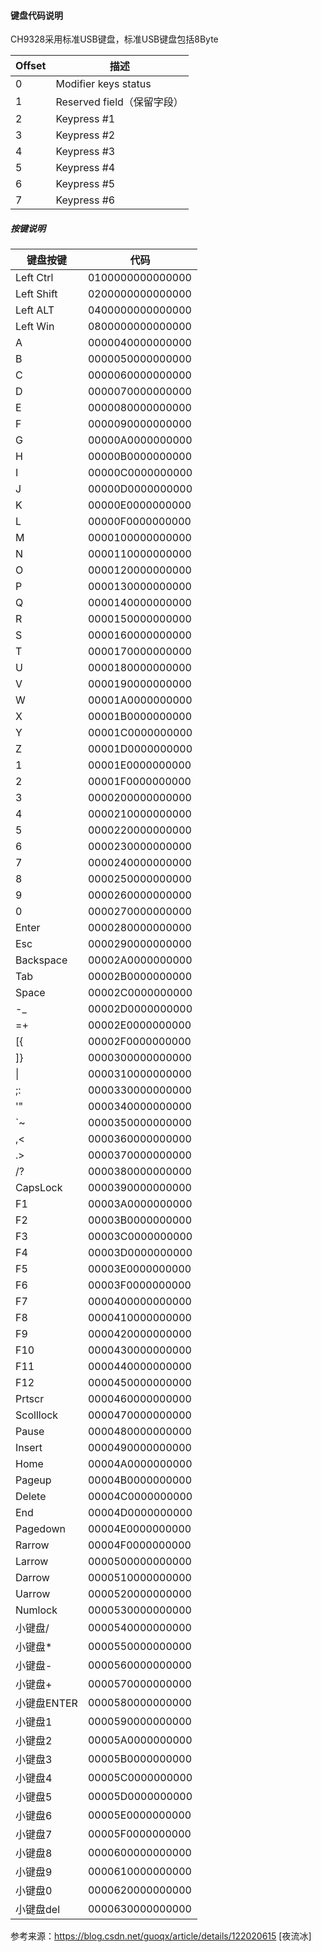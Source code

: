 #### 键盘代码说明

CH9328采用标准USB键盘，标准USB键盘包括8Byte

| Offset | 描述                       |
| ------ | -------------------------- |
| 0      | Modifier keys status       |
| 1      | Reserved field（保留字段） |
| 2      | Keypress #1                |
| 3      | Keypress #2                |
| 4      | Keypress #3                |
| 5      | Keypress #4                |
| 6      | Keypress #5                |
| 7      | Keypress #6                |

##### 按键说明

| 键盘按键    | 代码             |
| ----------- | ---------------- |
| Left Ctrl   | 0100000000000000 |
| Left Shift  | 0200000000000000 |
| Left ALT    | 0400000000000000 |
| Left Win    | 0800000000000000 |
| A           | 0000040000000000 |
| B           | 0000050000000000 |
| C           | 0000060000000000 |
| D           | 0000070000000000 |
| E           | 0000080000000000 |
| F           | 0000090000000000 |
| G           | 00000A0000000000 |
| H           | 00000B0000000000 |
| I           | 00000C0000000000 |
| J           | 00000D0000000000 |
| K           | 00000E0000000000 |
| L           | 00000F0000000000 |
| M           | 0000100000000000 |
| N           | 0000110000000000 |
| O           | 0000120000000000 |
| P           | 0000130000000000 |
| Q           | 0000140000000000 |
| R           | 0000150000000000 |
| S           | 0000160000000000 |
| T           | 0000170000000000 |
| U           | 0000180000000000 |
| V           | 0000190000000000 |
| W           | 00001A0000000000 |
| X           | 00001B0000000000 |
| Y           | 00001C0000000000 |
| Z           | 00001D0000000000 |
| 1           | 00001E0000000000 |
| 2           | 00001F0000000000 |
| 3           | 0000200000000000 |
| 4           | 0000210000000000 |
| 5           | 0000220000000000 |
| 6           | 0000230000000000 |
| 7           | 0000240000000000 |
| 8           | 0000250000000000 |
| 9           | 0000260000000000 |
| 0           | 0000270000000000 |
| Enter       | 0000280000000000 |
| Esc         | 0000290000000000 |
| Backspace   | 00002A0000000000 |
| Tab         | 00002B0000000000 |
| Space       | 00002C0000000000 |
| -_          | 00002D0000000000 |
| =+          | 00002E0000000000 |
| [{          | 00002F0000000000 |
| ]}          | 0000300000000000 |
| \\|         | 0000310000000000 |
| ;:          | 0000330000000000 |
| '"          | 0000340000000000 |
| `~          | 0000350000000000 |
| ,<          | 0000360000000000 |
| .>          | 0000370000000000 |
| /?          | 0000380000000000 |
| CapsLock    | 0000390000000000 |
| F1          | 00003A0000000000 |
| F2          | 00003B0000000000 |
| F3          | 00003C0000000000 |
| F4          | 00003D0000000000 |
| F5          | 00003E0000000000 |
| F6          | 00003F0000000000 |
| F7          | 0000400000000000 |
| F8          | 0000410000000000 |
| F9          | 0000420000000000 |
| F10         | 0000430000000000 |
| F11         | 0000440000000000 |
| F12         | 0000450000000000 |
| Prtscr      | 0000460000000000 |
| Scolllock   | 0000470000000000 |
| Pause       | 0000480000000000 |
| Insert      | 0000490000000000 |
| Home        | 00004A0000000000 |
| Pageup      | 00004B0000000000 |
| Delete      | 00004C0000000000 |
| End         | 00004D0000000000 |
| Pagedown    | 00004E0000000000 |
| Rarrow      | 00004F0000000000 |
| Larrow      | 0000500000000000 |
| Darrow      | 0000510000000000 |
| Uarrow      | 0000520000000000 |
| Numlock     | 0000530000000000 |
| 小键盘/     | 0000540000000000 |
| 小键盘*     | 0000550000000000 |
| 小键盘-     | 0000560000000000 |
| 小键盘+     | 0000570000000000 |
| 小键盘ENTER | 0000580000000000 |
| 小键盘1     | 0000590000000000 |
| 小键盘2     | 00005A0000000000 |
| 小键盘3     | 00005B0000000000 |
| 小键盘4     | 00005C0000000000 |
| 小键盘5     | 00005D0000000000 |
| 小键盘6     | 00005E0000000000 |
| 小键盘7     | 00005F0000000000 |
| 小键盘8     | 0000600000000000 |
| 小键盘9     | 0000610000000000 |
| 小键盘0     | 0000620000000000 |
| 小键盘del   | 0000630000000000 |



参考来源：https://blog.csdn.net/guoqx/article/details/122020615 [夜流冰]



